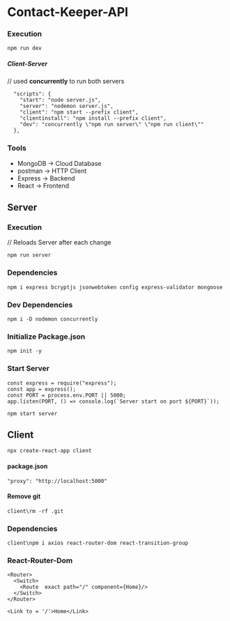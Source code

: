 # Contact-Keeper-API
### Execution
`npm run dev`
##### Client-Server
// used **concurrently** to run both servers

```
  "scripts": {
    "start": "node server.js",
    "server": "nodemon server.js",
    "client": "npm start --prefix client",
    "clientinstall": "npm install --prefix client",
    "dev": "concurrently \"npm run server\" \"npm run client\""
  },
```

### Tools

- MongoDB -> Cloud Database
- postman -> HTTP Client
- Express -> Backend
- React -> Frontend

## Server

### Execution

// Reloads Server after each change

`npm run server`

### Dependencies

`npm i express bcryptjs jsonwebtoken config express-validator mongoose`

### Dev Dependencies

`npm i -D nodemon concurrently`

### Initialize Package.json

`npm init -y`

### Start Server

```
const express = require("express");
const app = express();
const PORT = process.env.PORT || 5000;
app.listen(PORT, () => console.log(`Server start on port ${PORT}`));
```

`npm start server`

## Client

`npx create-react-app client`

#### package.json

`"proxy": "http://localhost:5000"`

#### Remove git

`client\rm -rf .git`

### Dependencies

`client\npm i axios react-router-dom react-transition-group`

### React-Router-Dom

```
<Router>
  <Switch>
    <Route  exact path="/" component={Home}/>
  </Switch>
</Router>
```

`<Link to = '/'>Home</Link>`
